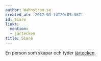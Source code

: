 ```yaml
---
author: Wahnstrom.se
created_at: '2012-03-14T20:05:36Z'
id: Siare
links:
  mention:
  - järtecken
title: Siare
---
```


En person som skapar och tyder [järtecken].

  [järtecken]: järtecken